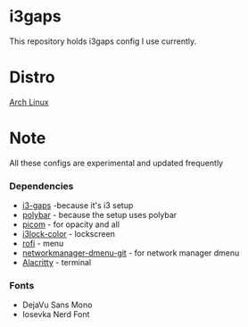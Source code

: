 # i3gaps
This repository holds i3gaps config I use currently. 
# Distro
[Arch Linux](https://aur.archlinux.org/)
# Note 
All these configs are experimental and updated frequently

### Dependencies
- [i3-gaps](https://archlinux.org/packages/community/x86_64/i3-gaps/) -because it's i3 setup
- [polybar](https://aur.archlinux.org/packages/polybar) - because the setup uses polybar
- [picom](https://archlinux.org/packages/community/x86_64/picom/) - for opacity and all 
- [i3lock-color](https://aur.archlinux.org/packages/i3lock-color) - lockscreen
- [rofi](https://archlinux.org/packages/community/x86_64/rofi/) - menu
- [networkmanager-dmenu-git](https://aur.archlinux.org/packages/networkmanager-dmenu-git) - for network manager dmenu
- [Alacritty](https://archlinux.org/packages/community/x86_64/alacritty/) - terminal

### Fonts
- DejaVu Sans Mono
- Iosevka Nerd Font
